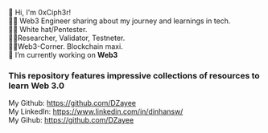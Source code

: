<!-- Level 3: Add custom code -->
👋 Hi, I'm 0xCiph3r!
<br/>
👨‍💻 Web3 Engineer sharing about my journey and learnings in tech.<br/>
👨‍💻 White hat/Pentester.<br/>
👨‍💻Researcher, Validator, Testneter.<br/>
👨‍💻Web3-Corner. Blockchain maxi.<br/>
🔭 I’m currently working on **Web3**<br/>

### This repository features impressive collections of resources to learn Web 3.0 <br/>
My Github: https://github.com/DZayee <br/>
My LinkedIn: https://www.linkedin.com/in/dinhansw/<br/>
My Gihub: https://github.com/DZayee<br/>


